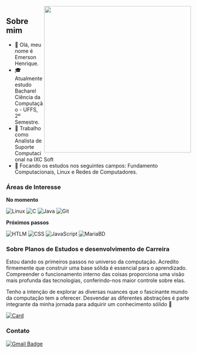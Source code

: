 <img src="https://raw.githubusercontent.com/MicaelliMedeiros/micaellimedeiros/master/image/computer-illustration.png" min-width="400px" max-width="400px" width="400px" align="right">

<h2>Sobre mim</h2>

- 👋 Olá, meu nome é Emerson Henrique.
- 🎓 Atualmente estudo Bacharel Ciência da Computação - UFFS, 2º Semestre.
- 💼 Trabalho como Analista de Suporte Computacional na IXC Soft
- 🌱 Focando os estudos nos seguintes campos: Fundamento Computacionais, Linux e Redes de Computadores.

<h3>Áreas de Interesse</h3>

**No momento**

![Linux](https://img.shields.io/badge/Linux-E34F26?style=for-the-badge&logo=linux&logoColor=black)
![C](https://img.shields.io/badge/C-00599C?style=for-the-badge&logo=c&logoColor=white)
![Java](https://img.shields.io/badge/Java-ED8B00?style=for-the-badge&logo=java&logoColor=white)
![Git](https://img.shields.io/badge/Git-E34F26?style=for-the-badge&logo=git&logoColor=white)

**Próximos passos**

![HTLM](https://img.shields.io/badge/HTML5-E34F26?style=for-the-badge&logo=html5&logoColor=white)
![CSS](https://img.shields.io/badge/CSS3-1572B6?style=for-the-badge&logo=css3&logoColor=white)
![JavaScript](https://img.shields.io/badge/JavaScript-F7DF1E?style=for-the-badge&logo=javascript&logoColor=black)
![MariaBD](https://img.shields.io/badge/MariaDB-01529E?style=for-the-badge&logo=mariadb&logoColor=white)

<h3>Sobre Planos de Estudos e desenvolvimento de Carreira</h3>

<p>
  Estou dando os primeiros passos no universo da computação. Acredito firmemente que construir uma base sólida é essencial para o aprendizado. Compreender o funcionamento interno das coisas proporciona uma visão mais profunda das tecnologias, conferindo-nos maior controle sobre elas.

Tenho a intenção de explorar as diversas nuances que o fascinante mundo da computação tem a oferecer. Desvendar as diferentes abstrações é parte integrante da minha jornada para adquirir um conhecimento sólido 🧠
</p>

[![Card](https://github-readme-stats.vercel.app/api/top-langs/?username=EmersonComar&hide=html&layout=compact&theme=radical)](https://github.com/anuraghazra/github-readme-stats)

<h3>Contato</h3>

[![Gmail Badge](https://img.shields.io/badge/-emerson.hcomar@gmail.com-006bed?style=flat-square&logo=Gmail&logoColor=white&link=mailto:emerson.hcomar@gmail.com)](mailto:emerson.hcomar@gmail.com)
